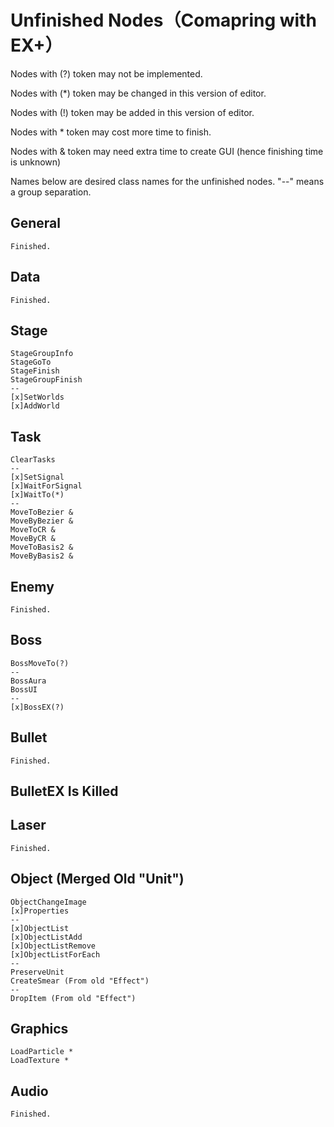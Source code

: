 # Unfinished Nodes（Comapring with EX+）

Nodes with (?) token may not be implemented.

Nodes with (*) token may be changed in this version of editor.

Nodes with (!) token may be added in this version of editor.


Nodes with * token may cost more time to finish.

Nodes with & token may need extra time to create GUI (hence finishing time is unknown)


Names below are desired class names for the unfinished nodes.
"--" means a group separation.

## General
	Finished.

## Data
	Finished.

## Stage
	StageGroupInfo
	StageGoTo
	StageFinish
	StageGroupFinish
	--
	[x]SetWorlds
	[x]AddWorld

## Task
	ClearTasks
	--
	[x]SetSignal
	[x]WaitForSignal
	[x]WaitTo(*)
	--
	MoveToBezier &
	MoveByBezier &
	MoveToCR &
	MoveByCR &
	MoveToBasis2 &
	MoveByBasis2 &

## Enemy
	Finished.

## Boss
	BossMoveTo(?)
	--
	BossAura
	BossUI
	--
	[x]BossEX(?)

## Bullet
	Finished.

## BulletEX Is Killed

## Laser
	Finished.

## Object (Merged Old "Unit")
	ObjectChangeImage
	[x]Properties
	--
	[x]ObjectList
	[x]ObjectListAdd
	[x]ObjectListRemove
	[x]ObjectListForEach
	--
	PreserveUnit
	CreateSmear (From old "Effect")
	--
	DropItem (From old "Effect")

## Graphics
	LoadParticle *
	LoadTexture *

## Audio
	Finished.
